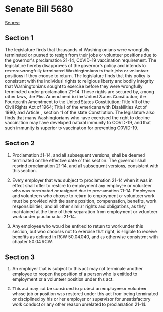 # Senate Bill 5680

[Source](http://lawfilesext.leg.wa.gov/biennium/2021-22/Pdf/Bills/Senate%20Bills/5680.pdf)
## Section 1
The legislature finds that thousands of Washingtonians were wrongfully terminated or pushed to resign from their jobs or volunteer positions due to the governor's proclamation 21-14, COVID-19 vaccination requirement. The legislature hereby disapproves of the governor's policy and intends to restore wrongfully terminated Washingtonians to their jobs or volunteer positions if they choose to return. The legislature finds that this policy is consistent with the individual rights to religious liberty and bodily integrity that Washingtonians sought to exercise before they were wrongfully terminated under proclamation 21-14. These rights are secured by, among other laws, the First Amendment to the United States Constitution; the Fourteenth Amendment to the United States Constitution; Title VII of the Civil Rights Act of 1964; Title I of the Americans with Disabilities Act of 1990; and Article I, section 11 of the state Constitution. The legislature also finds that many Washingtonians who have exercised the right to decline vaccination may have developed natural immunity to COVID-19, and that such immunity is superior to vaccination for preventing COVID-19.


## Section 2
1. Proclamation 21-14, and all subsequent versions, shall be deemed terminated on the effective date of this section. The governor shall rescind proclamation 21-14, and all subsequent versions, consistent with this section.

2. Every employer that was subject to proclamation 21-14 when it was in effect shall offer to restore to employment any employee or volunteer who was terminated or resigned due to proclamation 21-14. Employees and volunteers who choose to return to employment or volunteer work must be provided with the same position, compensation, benefits, work responsibilities, and all other similar rights and obligations, as they maintained at the time of their separation from employment or volunteer work under proclamation 21-14.

3. Any employee who would be entitled to return to work under this section, but who chooses not to exercise that right, is eligible to receive benefits as defined in RCW 50.04.040, and as otherwise consistent with chapter 50.04 RCW.


## Section 3
1. An employer that is subject to this act may not terminate another employee to reopen the position of a person who is entitled to employment or a volunteer position under this act.

2. This act may not be construed to protect an employee or volunteer whose job or position was restored under this act from being terminated or disciplined by his or her employer or supervisor for unsatisfactory work conduct or any other reason unrelated to proclamation 21-14.

